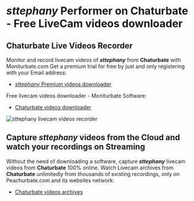 # _sttephany_ Performer on Chaturbate - Free LiveCam videos downloader

## Chaturbate Live Videos Recorder

Monitor and record livecam videos of **_sttephany_** from **Chaturbate** with Moniturbate.com
Get a premium trial for free by just and only registering with your Email address:
* [_sttephany_ Premium videos downloader](https://moniturbate.com/request-demo-licence-key.html)

Free livecam videos downloader - Moniturbate Software:
* [Chaturbate videos downloader](https://moniturbate.com/moniturbate-download-software.html)

![_sttephany_ livecam videos recorder](https://peachurnet.com/templates/moniturbate-software.png)


## Capture _sttephany_ videos from the Cloud and watch your recordings on Streaming

Without the need of downloading a software, capture **_sttephany_** livecam videos from **Chaturbate** 100% online.
Watch Livecam archives from **Chaturbate** unlimitedly from thousands of existing recordings, only on Peachurbate.com and its websites network:
* [Chaturbate videos archives](https://peachurnet.com/)